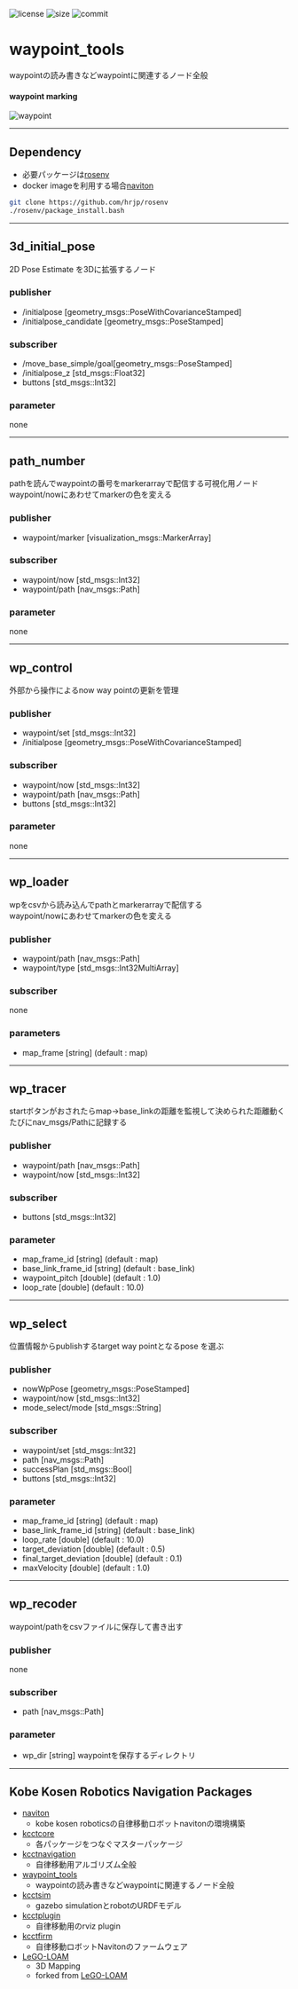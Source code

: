 ![license](https://img.shields.io/github/license/hrjp/waypoint_tools)
![size](https://img.shields.io/github/repo-size/hrjp/waypoint_tools)
![commit](https://img.shields.io/github/last-commit/hrjp/waypoint_tools/main)

# waypoint_tools
waypointの読み書きなどwaypointに関連するノード全般

#### waypoint marking
![waypoint](image/waypoint_tools_waypoint.png)


---
## Dependency

* 必要パッケージは[rosenv](https://github.com/hrjp/rosenv/blob/main/package_install.bash)
* docker imageを利用する場合[naviton](https://github.com/KobeKosenRobotics/naviton)

```bash
git clone https://github.com/hrjp/rosenv
./rosenv/package_install.bash
```

---
## 3d_initial_pose
2D Pose Estimate を3Dに拡張するノード
### publisher
* /initialpose [geometry_msgs::PoseWithCovarianceStamped]
* /initialpose_candidate [geometry_msgs::PoseStamped]
### subscriber
* /move_base_simple/goal[geometry_msgs::PoseStamped]
* /initialpose_z [std_msgs::Float32]
* buttons [std_msgs::Int32]
### parameter
none

---

## path_number
pathを読んでwaypointの番号をmarkerarrayで配信する可視化用ノード  
waypoint/nowにあわせてmarkerの色を変える
### publisher
* waypoint/marker [visualization_msgs::MarkerArray]
### subscriber
* waypoint/now [std_msgs::Int32]
* waypoint/path [nav_msgs::Path]
### parameter
none

---

## wp_control
外部から操作によるnow way pointの更新を管理
### publisher
* waypoint/set [std_msgs::Int32]
* /initialpose [geometry_msgs::PoseWithCovarianceStamped]
### subscriber
* waypoint/now [std_msgs::Int32]
* waypoint/path [nav_msgs::Path]
* buttons [std_msgs::Int32]
### parameter
none

---

## wp_loader
wpをcsvから読み込んでpathとmarkerarrayで配信する  
waypoint/nowにあわせてmarkerの色を変える
### publisher
* waypoint/path [nav_msgs::Path]
* waypoint/type [std_msgs::Int32MultiArray]
### subscriber
none
### parameters
* map_frame [string] (default : map)

---

## wp_tracer
startボタンがおされたらmap->base_linkの距離を監視して決められた距離動くたびにnav_msgs/Pathに記録する
### publisher
* waypoint/path [nav_msgs::Path]
* waypoint/now [std_msgs::Int32]
### subscriber
* buttons [std_msgs::Int32]
### parameter
* map_frame_id [string] (default : map)
* base_link_frame_id [string] (default : base_link)
* waypoint_pitch [double] (default : 1.0)
* loop_rate [double] (default : 10.0)

---

## wp_select
位置情報からpublishするtarget way pointとなるpose を選ぶ
### publisher
* nowWpPose [geometry_msgs::PoseStamped]
* waypoint/now [std_msgs::Int32]
* mode_select/mode [std_msgs::String]
### subscriber
* waypoint/set [std_msgs::Int32]
* path [nav_msgs::Path]
* successPlan [std_msgs::Bool]
* buttons [std_msgs::Int32]
### parameter
* map_frame_id [string] (default : map)
* base_link_frame_id [string] (default : base_link)
* loop_rate [double] (default : 10.0)
* target_deviation [double] (default : 0.5)
* final_target_deviation [double] (default : 0.1)
* maxVelocity [double] (default : 1.0)

---

## wp_recoder
waypoint/pathをcsvファイルに保存して書き出す
### publisher
none
### subscriber
* path [nav_msgs::Path]
### parameter
* wp_dir [string] waypointを保存するディレクトリ


---
## Kobe Kosen Robotics Navigation Packages
* [naviton](https://github.com/KobeKosenRobotics/naviton)
    * kobe kosen roboticsの自律移動ロボットnavitonの環境構築
* [kcctcore](https://github.com/hrjp/kcctcore)
    * 各パッケージをつなぐマスターパッケージ
* [kcctnavigation](https://github.com/hrjp/kcctnavigation)
    * 自律移動用アルゴリズム全般
* [waypoint_tools](https://github.com/hrjp/waypoint_tools)
    * waypointの読み書きなどwaypointに関連するノード全般
* [kcctsim](https://github.com/hrjp/kcctsim)
    * gazebo simulationとrobotのURDFモデル
* [kcctplugin](https://github.com/hrjp/kcctplugin)
    * 自律移動用のrviz plugin
* [kcctfirm](https://github.com/hrjp/kcctfirm)
    * 自律移動ロボットNavitonのファームウェア
* [LeGO-LOAM](https://github.com/hrjp/LeGO-LOAM)
    * 3D Mapping
    * forked from [LeGO-LOAM](https://github.com/RobustFieldAutonomyLab/LeGO-LOAM)

